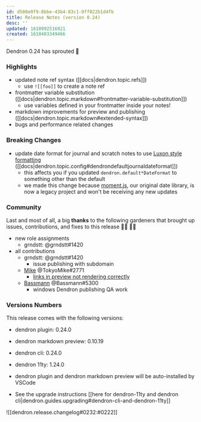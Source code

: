 ```yaml
---
id: d508e0f9-8bbe-43b4-83c1-0ff022b1d4fb
title: Release Notes (version 0.24)
desc: ''
updated: 1610992516921
created: 1610403349466
---
```


Dendron 0.24 has sprouted :seedling:

### Highlights
- updated note ref syntax ([[docs|dendron.topic.refs]])
  - use `![[foo]]` to create a note ref
- frontmatter variable substitution ([[docs|dendron.topic.markdown#frontmatter-variable-substitution]])
  - use variables defined in your frontmatter inside your notes!
- markdown improvements for preview and publishing ([[docs|dendron.topic.markdown#extended-syntax]])
- bugs and performance related changes

### Breaking Changes
- update date format for journal and scratch notes to use [Luxon style formatting](https://moment.github.io/luxon/docs/manual/formatting.html) ([[docs|dendron.topic.config#dendrondefaultjournaldateformat]])
  - this affects you if you updated `dendron.default*DateFormat` to something other than the default 
  - we made this change because [moment.js](https://momentjs.com/docs/#/-project-status/), our original date library, is now a legacy project and won't be receiving any new updates

### Community

Last and most of all, a big **thanks** to the following gardeners that brought up issues, contributions, and fixes to this release :man_farmer: :woman_farmer: 

- new role assignments
  - grndstt: @grndstt#1420 
- all contributions
  - grndstt: @grndstt#1420 
    - issue publishing with subdomain
  - [Mike](https://github.com/ms3056) @TokyoMike#2771 
    - [links in preview not rendering correctly](https://github.com/dendronhq/dendron/issues/442)
  - [Bassmann](https://github.com/Bassmann) @Bassmann#5300 
    - windows Dendron publishing QA work

### Versions Numbers
This release comes with the following versions:
- dendron plugin: 0.24.0
- dendron markdown preview: 0.10.19
- dendron cli: 0.24.0
- dendron 11ty: 1.24.0

- dendron plugin and dendron markdown preview will be auto-installed by VSCode
- See the upgrade instructions [[here for dendron-11ty and dendron cli|dendron.guides.upgrading#dendron-cli-and-dendron-11ty]]

![[dendron.release.changelog#0232:#0222]]